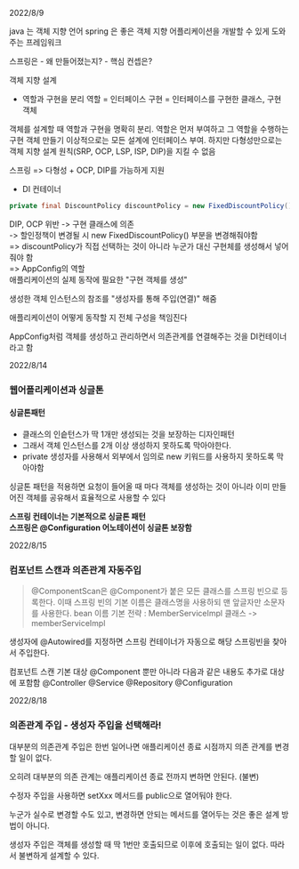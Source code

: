 2022/8/9

java 는 객체 지향 언어
spring 은 좋은 객체 지향 어플리케이션을 개발할 수 있게 도와주는 프레임워크

스프링은 - 왜 만들어졌는지? - 핵심 컨셉은?

객체 지향 설계

* 역할과 구현을 분리
역할 = 인터페이스
구현 = 인터페이스를 구현한 클래스, 구현 객체

객체를 설계할 때 역할과 구현을 명확히 분리. 역할은 먼저 부여하고 그 역할을 수행하는 구현 객체 만들기
이상적으로는 모든 설계에 인터페이스 부여. 
하지만 다형성만으로는 객체 지향 설계 원칙(SRP, OCP, LSP, ISP, DIP)을 지킬 수 없음 

스프링 => 다형성 + OCP, DIP를 가능하게 지원

* DI 컨테이너

```java
private final DiscountPolicy discountPolicy = new FixedDiscountPolicy();
```

DIP, OCP 위반
-> 구현 클래스에 의존<br>
-> 할인정책이 변경될 시 new FixedDiscountPolicy() 부분을 변경해줘야함<br>
=> discountPolicy가 직접 선택하는 것이 아니라 누군가 대신 구현체를 생성해서 넣어줘야 함<br>
=> AppConfig의 역할<br>
애플리케이션의 실제 동작에 필요한 "구현 객체를 생성" 

생성한 객체 인스턴스의 참조를 "생성자를 통해 주입(연결)" 해줌

애플리케이션이 어떻게 동작할 지 전체 구성을 책임진다

AppConfig처럼 객체를 생성하고 관리하면서 의존관계를 연결해주는 것을 DI컨테이너라고 함

2022/8/14

### 웹어플리케이션과 싱글톤

#### 싱글톤패턴
* 클래스의 인슽턴스가 딱 1개만 생성되는 것을 보장하는 디자인패턴
* 그래서 객체 인스턴스를 2개 이상 생성하지 못하도록 막아야한다.
* private 생성자를 사용해서 외부에서 임의로 new 키워드를 사용하지 못하도록 막아야함
 

싱글톤 패턴을 적용하면 요청이 들어올 때 마다 객체를 생성하는 것이 아니라 이미 만들어진 객체를 공유해서 효율적으로 사용할 수 있다

**스프링 컨테이너는 기본적으로 싱글톤 패턴**<br>
**스프링은 @Configuration 어노테이션이 싱글톤 보장함**

2022/8/15

### 컴포넌트 스캔과 의존관계 자동주입
> @ComponentScan은 @Component가 붙은 모든 클래스를 스프링 빈으로 등록한다.
> 이때 스프링 빈의 기본 이름은 클래스명을 사용하되 맨 앞글자만 소문자를 사용한다.
> bean 이름 기본 전략 : MemberServiceImpl 클래스 -> memberServiceImpl

생성자에 @Autowired를 지정하면 스프링 컨테이너가 자동으로 해당 스프링빈을 찾아서 주입한다.

컴포넌트 스캔 기본 대상 @Component 뿐만 아니라 다음과 같은 내용도 추가로 대상에 포함함
@Controller
@Service
@Repository
@Configuration

2022/8/18

### 의존관계 주입 - 생성자 주입을 선택해라!

대부분의 의존관계 주입은 한번 일어나면 애플리케이션 종료 시점까지 의존 관계를 변경할 일이 없다.

오히려 대부분의 의존 관계는 애플리케이션 종료 전까지 변하면 안된다. (불변)

수정자 주입을 사용하면 setXxx 메서드를 public으로 열어둬야 한다.

누군가 실수로 변경할 수도 있고, 변경하면 안되는 메서드를 열어두는 것은 좋은 설계 방법이 아니다.

생성자 주입은 객체를 생성할 때 딱 1번만 호출되므로 이후에 호출되는 일이 없다. 따라서 불변하게 설계할 수 있다.

